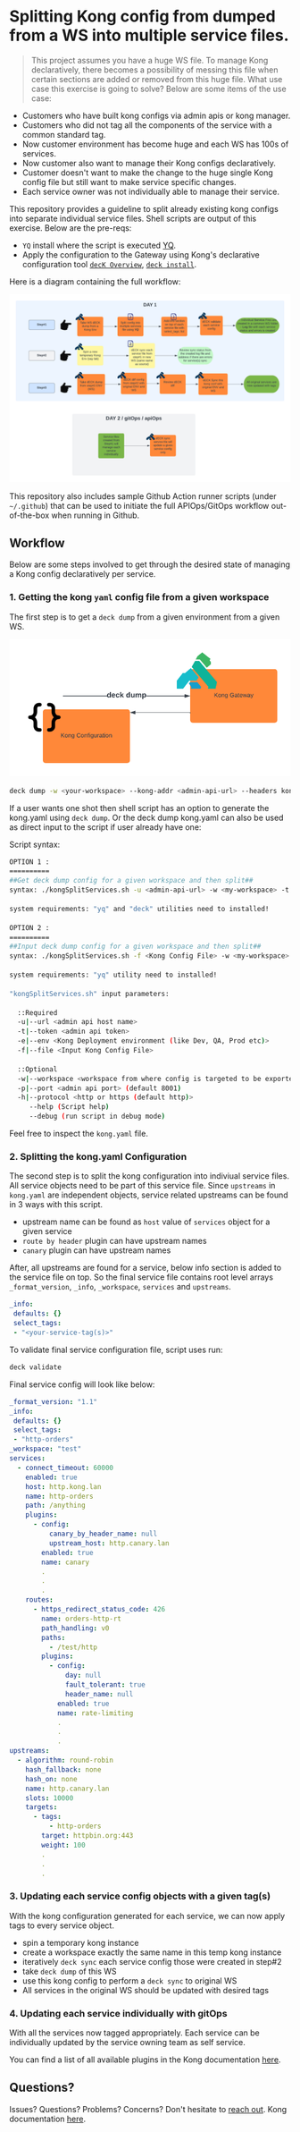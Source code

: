 # Splitting Kong config from dumped from a WS into multiple service files.

> This project assumes you have a huge WS file. To manage Kong declaratively, there becomes a possibility of messing this file when certain sections are added or removed from this huge file.
What use case this exercise is going to solve? Below are some items of the use case:

- Customers who have built kong configs via admin apis or kong manager.
- Customers who did not tag all the components of the service with a common standard tag.
- Now customer environment has become huge and each WS has 100s of services.
- Now customer also want to manage their Kong configs declaratively.
- Customer doesn't want to make the change to the huge single Kong config file but still want to make service specific changes.
- Each service owner was not individually able to manage their service.

This repository provides a guideline to split already existing kong configs into separate individual service files. Shell scripts are output of this exercise. Below are the pre-reqs:

- `YQ` install where the script is executed [YQ](https://mikefarah.gitbook.io/yq/v/v3.x/).
- Apply the configuration to the Gateway using Kong's declarative configuration
    tool [`decK Overview`](https://docs.konghq.com/deck/overview/), [`deck install`](https://docs.konghq.com/deck/latest/installation/).

Here is a diagram containing the full workflow:

![Workflow Overview](assets/Split-Kong-Cfg.png)

This repository also includes sample Github Action runner scripts (under
`~/.github`) that can be used to initiate the full APIOps/GitOps workflow
out-of-the-box when running in Github.

## Workflow

Below are some steps involved to get through the desired state of managing a Kong config declaratively per service.

### 1. Getting the kong `yaml` config file from a given workspace 

The first step is to get a `deck dump` from a given environment from a given WS.

![Generate a Kong configuration directly from deck](assets/images/deck.png)

```sh
deck dump -w <your-workspace> --kong-addr <admin-api-url> --headers kong-admin-token:<your-token> -o <workspace_kong.yaml>
```
If a user wants one shot then shell script has an option to generate the kong.yaml using `deck dump`. Or the deck dump kong.yaml can also be used as direct input to the script if user already have one:

Script syntax:

```sh
OPTION 1 :
==========
##Get deck dump config for a given workspace and then split##
syntax: ./kongSplitServices.sh -u <admin-api-url> -w <my-workspace> -t <my-token> -e <environment>

system requirements: "yq" and "deck" utilities need to installed!

OPTION 2 :
==========
##Input deck dump config for a given workspace and then split##
syntax: ./kongSplitServices.sh -f <Kong Config File> -w <my-workspace> -e <environment>

system requirements: "yq" utility need to installed!

"kongSplitServices.sh" input parameters:

  ::Required
  -u|--url <admin api host name>
  -t|--token <admin api token>
  -e|--env <Kong Deployment environment (like Dev, QA, Prod etc)>
  -f|--file <Input Kong Config File>

  ::Optional
  -w|--workspace <workspace from where config is targeted to be exported (default all-workspaces)>
  -p|--port <admin api port> (default 8001)
  -h|--protocol <http or https (default http)>
     --help (Script help)
     --debug (run script in debug mode)
```
Feel free to inspect the `kong.yaml` file.

### 2. Splitting the kong.yaml Configuration

The second step is to split the kong configuration into indiviual service files. All service objects need to be part of this service file. Since `upstreams` in `kong.yaml` are independent objects, service related upstreams can be found in 3 ways with this script.

- upstream name can be found as `host` value of `services` object for a given service
- `route by header` plugin can have upstream names
- `canary` plugin can have upstream names

After, all upstreams are found for a service, below info section is added to the service file on top. So the final service file contains root level arrays `_format_version`, `_info`, `_workspace`, `services` and `upstreams`.

```yaml
_info:
 defaults: {}
 select_tags:
 - "<your-service-tag(s)>"
```

To validate final service configuration file, script uses run:

```sh
deck validate
```
Final service config will look like below:

```yaml
_format_version: "1.1"
_info:
 defaults: {}
 select_tags:
 - "http-orders"
_workspace: "test"
services:
  - connect_timeout: 60000
    enabled: true
    host: http.kong.lan
    name: http-orders
    path: /anything
    plugins:
      - config:
          canary_by_header_name: null
          upstream_host: http.canary.lan
        enabled: true
        name: canary
        .
        .
        .
    routes:
      - https_redirect_status_code: 426
        name: orders-http-rt
        path_handling: v0
        paths:
          - /test/http
        plugins:
          - config:
              day: null
              fault_tolerant: true
              header_name: null
            enabled: true
            name: rate-limiting
            .
            .
            .
upstreams:
  - algorithm: round-robin
    hash_fallback: none
    hash_on: none
    name: http.canary.lan
    slots: 10000
    targets:
      - tags:
          - http-orders
        target: httpbin.org:443
        weight: 100
        .
        .
        .
```
### 3. Updating each service config objects with a given tag(s)

With the kong configuration generated for each service, we can now apply tags to every service object.

- spin a temporary kong instance
- create a workspace exactly the same name in this temp kong instance
- iteratively `deck sync` each service config those were created in step#2
- take `deck dump` of this WS
- use this kong config to perform a `deck sync` to original WS
- All services in the original WS should be updated with desired tags

### 4. Updating each service individually with gitOps

With all the services now tagged appropriately. Each service can be individually updated by the service owning team as self service.

You can find a list of all available plugins in the Kong documentation
[here](https://docs.konghq.com/hub/).

## Questions?

Issues? Questions? Problems? Concerns? Don't hesitate to [reach
out](https://konghq.com/contact/).
Kong documentation [here](https://docs.konghq.com/).
